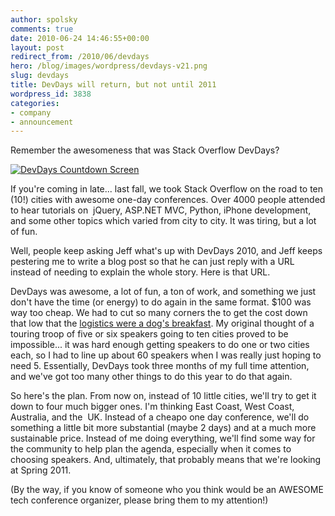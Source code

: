 ```yaml
---
author: spolsky
comments: true
date: 2010-06-24 14:46:55+00:00
layout: post
redirect_from: /2010/06/devdays
hero: /blog/images/wordpress/devdays-v21.png
slug: devdays
title: DevDays will return, but not until 2011
wordpress_id: 3838
categories:
- company
- announcement
---
```


Remember the awesomeness that was Stack Overflow DevDays?

[![DevDays Countdown Screen](/blog/images/wordpress/devdays-v21.png)](/blog/images/wordpress/devdays-v21.png)

If you're coming in late... last fall, we took Stack Overflow on the road to ten (10!) cities with awesome one-day conferences. Over 4000 people attended to hear tutorials on  jQuery, ASP.NET MVC, Python, iPhone development, and some other topics which varied from city to city. It was tiring, but a lot of fun.

Well, people keep asking Jeff what's up with DevDays 2010, and Jeff keeps pestering me to write a blog post so that he can just reply with a URL instead of needing to explain the whole story. Here is that URL.

DevDays was awesome, a lot of fun, a ton of work, and something we just don't have the time (or energy) to do again in the same format. $100 was way too cheap. We had to cut so many corners the to get the cost down that low that the [logistics were a dog's breakfast](http://www.inc.com/magazine/20091201/when-and-how-to-micromanage.html). My original thought of a touring troop of five or six speakers going to ten cities proved to be impossible... it was hard enough getting speakers to do one or two cities each, so I had to line up about 60 speakers when I was really just hoping to need 5. Essentially, DevDays took three months of my full time attention, and we've got too many other things to do this year to do that again.

So here's the plan. From now on, instead of 10 little cities, we'll try to get it down to four much bigger ones. I'm thinking East Coast, West Coast, Australia, and the  UK. Instead of a cheapo one day conference, we'll do something a little bit more substantial (maybe 2 days) and at a much more sustainable price. Instead of me doing everything, we'll find some way for the community to help plan the agenda, especially when it comes to choosing speakers. And, ultimately, that probably means that we're looking at Spring 2011.

(By the way, if you know of someone who you think would be an AWESOME tech conference organizer, please bring them to my attention!)
